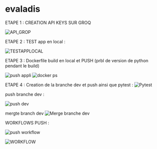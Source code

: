 # evaladis


ETAPE 1 : 
CREATION API KEYS SUR GROQ 

![API_GROP](https://github.com/Prode28/evaladis/assets/170403685/e88d1bcb-1362-4ba3-ac84-3b0e30ba1843)

ETAPE 2  :
TEST app en local : 

![TESTAPPLOCAL](https://github.com/Prode28/evaladis/assets/170403685/9f928775-5049-4676-8e68-97341e700518)

ETAPE 3 : 
Dockerfile build en local et PUSH (prbl de version de python pendant le build)

![push appli](https://github.com/Prode28/evaladis/assets/170403685/c540395a-9606-435a-bd2c-e16ed15bd570)
![docker ps](https://github.com/Prode28/evaladis/assets/170403685/2a87fc30-05fb-4cbb-bf84-e3199f13bb4b)

ETAPE 4 : 
Creation de la branche dev et push ainsi que pytest : 
![Pytest](https://github.com/Prode28/evaladis/assets/170403685/ffbf7c85-ea39-48b3-ba62-3142871bc1ef)

push branche dev : 


![push dev](https://github.com/Prode28/evaladis/assets/170403685/cb023e5f-5f43-42c7-b147-68b5c6900f2a)

mergte branch dev
![Merge branche dev](https://github.com/Prode28/evaladis/assets/170403685/0286495c-af53-4516-a16b-04d4396dc324)

WORKFLOWS PUSH :

![push workflow](https://github.com/Prode28/evaladis/assets/170403685/62cb2c71-70f4-4d46-8df1-d9c9834b3ed7)

![WORKFLOW](https://github.com/Prode28/evaladis/assets/170403685/acc815cd-2747-4ae2-8567-6a14c06d680c)
